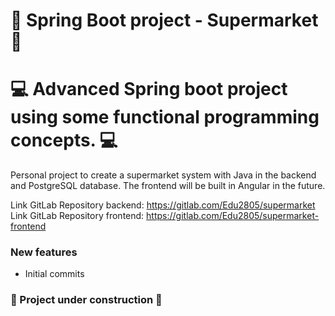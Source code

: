 # 🛒  Spring Boot project - Supermarket 🛒
# 💻 Advanced Spring boot project using some functional programming concepts. 💻

Personal project to create a supermarket system with Java in the backend and PostgreSQL database. The frontend will be built in Angular in the future.

Link GitLab Repository backend: https://gitlab.com/Edu2805/supermarket
Link GitLab Repository frontend: https://gitlab.com/Edu2805/supermarket-frontend

### New features
* Initial commits 

### 🚧 Project under construction 🚧
